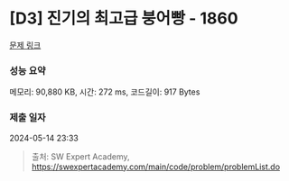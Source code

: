 # [D3] 진기의 최고급 붕어빵 - 1860 

[문제 링크](https://swexpertacademy.com/main/code/problem/problemDetail.do?contestProbId=AV5LsaaqDzYDFAXc) 

### 성능 요약

메모리: 90,880 KB, 시간: 272 ms, 코드길이: 917 Bytes

### 제출 일자

2024-05-14 23:33



> 출처: SW Expert Academy, https://swexpertacademy.com/main/code/problem/problemList.do